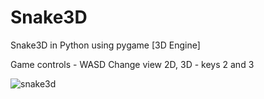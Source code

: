# Snake3D
Snake3D in Python using pygame [3D Engine]

Game controls - WASD
Change view 2D, 3D - keys 2 and 3

![snake3d](screenshot/0.jpg "snake3d")
